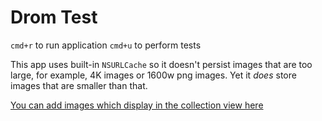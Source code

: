#  Drom Test

`cmd+r`  to run application
`cmd+u` to perform tests

This app uses built-in `NSURLCache` so it doesn't persist images that are too large, for example, 4K images or 1600w png images.
Yet it *does* store images that are smaller than that.

[You can add images which display in the collection view here](ImagesNetworkStorage.m)
